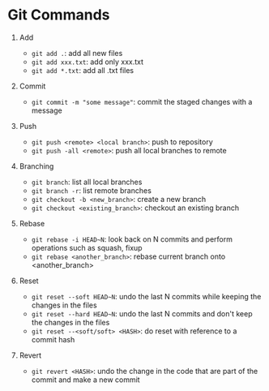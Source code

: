 # Git Commands

1. Add
    - `git add .`: add all new files
    - `git add xxx.txt`: add only xxx.txt
    - `git add *.txt`: add all .txt files

2. Commit
    - `git commit -m "some message"`: commit the staged changes with a message

3. Push
    - `git push <remote> <local branch>`: push <local branch> to <remote> repository
    - `git push -all <remote>`: push all local branches to remote

4. Branching
    - `git branch`: list all local branches
    - `git branch -r`: list remote branches
    - `git checkout -b <new_branch>`: create a new branch
    - `git checkout <existing_branch>`: checkout an existing branch

5. Rebase
    - `git rebase -i HEAD~N`: look back on N commits and perform operations such as squash, fixup
    - `git rebase <another_branch>`: rebase current branch onto <another_branch>

6. Reset
    - `git reset --soft HEAD~N`: undo the last N commits while keeping the changes in the files
    - `git reset --hard HEAD~N`: undo the last N commits and don't keep the changes in the files
    - `git reset --<soft/soft> <HASH>`: do reset with reference to a commit hash

7. Revert
    - `git revert <HASH>`: undo the change in the code that are part of the commit <HASH> and make a new commit


